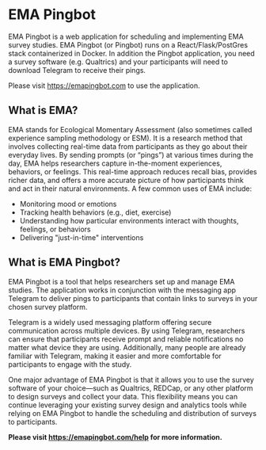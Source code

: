 # EMA Pingbot

EMA Pingbot is a web application for scheduling and implementing EMA survey studies. EMA Pingbot (or Pingbot) runs on a React/Flask/PostGres stack containerized in Docker. In addition the Pingbot application, you need a survey software (e.g. Qualtrics) and your participants will need to download Telegram to receive their pings.

Please visit https://emapingbot.com to use the application.

## What is EMA? 
EMA stands for Ecological Momentary Assessment (also sometimes called experience sampling methodology or ESM). It is a research method that involves collecting real-time data from participants as they go about their everyday lives. By sending prompts (or “pings”) at various times during the day, EMA helps researchers capture in-the-moment experiences, behaviors, or feelings. This real-time approach reduces recall bias, provides richer data, and offers a more accurate picture of how participants think and act in their natural environments. A few common uses of EMA include:

 - Monitoring mood or emotions
 - Tracking health behaviors (e.g., diet, exercise)
 - Understanding how particular environments interact with thoughts, feelings, or behaviors
 - Delivering "just-in-time" interventions

 ## What is EMA Pingbot?
 
 EMA Pingbot is a tool that helps researchers set up and manage EMA studies. The application works in conjunction with the messaging app Telegram to deliver pings to participants that contain links to surveys in your chosen survey platform.

Telegram is a widely used messaging platform offering secure communication across multiple devices. By using Telegram, researchers can ensure that participants receive prompt and reliable notifications no matter what device they are using. Additionally, many people are already familiar with Telegram, making it easier and more comfortable for participants to engage with the study.

One major advantage of EMA Pingbot is that it allows you to use the survey software of your choice—such as Qualtrics, REDCap, or any other platform to design surveys and collect your data. This flexibility means you can continue leveraging your existing survey design and analytics tools while relying on EMA Pingbot to handle the scheduling and distribution of surveys to participants.

<strong>Please visit https://emapingbot.com/help for more information.</strong>
